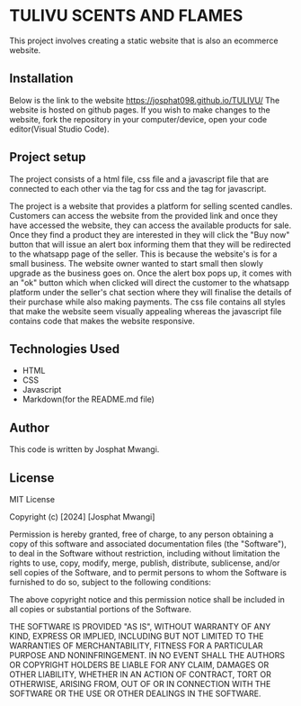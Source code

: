 # TULIVU SCENTS AND FLAMES
This project involves creating a static website that is also an ecommerce website.

## Installation
Below is the link to the website
https://josphat098.github.io/TULIVU/
The website is hosted on github pages. If you wish to make changes to the website, fork the repository in your computer/device, open your code editor(Visual Studio Code).

## Project setup
The project consists of a html file, css file and a javascript file that are connected to each other via the <link></link> tag for css and the <script></script> tag for javascript.

The project is a website that provides a platform for selling scented candles. Customers can access the website from the provided link and once they have accessed the website, they can access the available products for sale. Once they find a product they are interested in they will click the "Buy now" button that will issue an alert box informing them that they will be redirected to the whatsapp page of the seller. This is because the website's is for a small business. The website owner wanted to start small then slowly upgrade as the business goes on.
Once the alert box pops up, it comes with an "ok" button which when clicked will direct the customer to the whatsapp platform under the seller's chat section where they will finalise the details of their purchase while also making payments. 
The css file contains all styles that make the website seem visually appealing whereas the javascript file contains code that makes the website responsive.

## Technologies Used
* HTML
* CSS
* Javascript
* Markdown(for the README.md file)

## Author
This code is written by Josphat Mwangi.

## License
MIT License

Copyright (c) [2024] [Josphat Mwangi]

Permission is hereby granted, free of charge, to any person obtaining a copy of this software and associated documentation files (the "Software"), to deal in the Software without restriction, including without limitation the rights to use, copy, modify, merge, publish, distribute, sublicense, and/or sell copies of the Software, and to permit persons to whom the Software is furnished to do so, subject to the following conditions:

The above copyright notice and this permission notice shall be included in all copies or substantial portions of the Software.

THE SOFTWARE IS PROVIDED "AS IS", WITHOUT WARRANTY OF ANY KIND, EXPRESS OR IMPLIED, INCLUDING BUT NOT LIMITED TO THE WARRANTIES OF MERCHANTABILITY, FITNESS FOR A PARTICULAR PURPOSE AND NONINFRINGEMENT. IN NO EVENT SHALL THE AUTHORS OR COPYRIGHT HOLDERS BE LIABLE FOR ANY CLAIM, DAMAGES OR OTHER LIABILITY, WHETHER IN AN ACTION OF CONTRACT, TORT OR OTHERWISE, ARISING FROM, OUT OF OR IN CONNECTION WITH THE SOFTWARE OR THE USE OR OTHER DEALINGS IN THE SOFTWARE.
